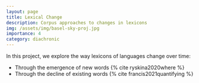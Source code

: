 ```yaml
---
layout: page
title: Lexical Change
description: Corpus approaches to changes in lexicons
img: /assets/img/basel-sky-proj.jpg
importance: 4
category: diachronic
---
```


In this project, we explore the way lexicons of languages change over time:
- Through the emergence of new words {% cite ryskina2020where %}
- Through the decline of existing words {% cite francis2021quantifying %}